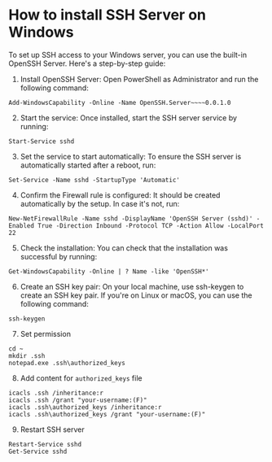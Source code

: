 # How to install SSH Server on Windows

To set up SSH access to your Windows server, you can use the built-in OpenSSH Server. Here's a step-by-step guide:

1. Install OpenSSH Server: Open PowerShell as Administrator and run the following command:

```
Add-WindowsCapability -Online -Name OpenSSH.Server~~~~0.0.1.0
```

2. Start the service: Once installed, start the SSH server service by running:

```
Start-Service sshd
```

3. Set the service to start automatically: To ensure the SSH server is automatically started after a reboot, run:

```
Set-Service -Name sshd -StartupType 'Automatic'
```

4. Confirm the Firewall rule is configured: It should be created automatically by the setup. In case it's not, run:

```
New-NetFirewallRule -Name sshd -DisplayName 'OpenSSH Server (sshd)' -Enabled True -Direction Inbound -Protocol TCP -Action Allow -LocalPort 22
```

5. Check the installation: You can check that the installation was successful by running:

```
Get-WindowsCapability -Online | ? Name -like 'OpenSSH*'
```

6. Create an SSH key pair: On your local machine, use ssh-keygen to create an SSH key pair. If you're on Linux or macOS, you can use the following command:

```
ssh-keygen
```

7. Set permission

```
cd ~
mkdir .ssh
notepad.exe .ssh\authorized_keys
```

8. Add content for `authorized_keys` file

```
icacls .ssh /inheritance:r
icacls .ssh /grant "your-username:(F)"
icacls .ssh\authorized_keys /inheritance:r
icacls .ssh\authorized_keys /grant "your-username:(F)"
```

9. Restart SSH server

```
Restart-Service sshd
Get-Service sshd
```


